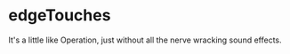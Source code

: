 edgeTouches
================

It's a little like Operation, just without all the nerve wracking sound effects.